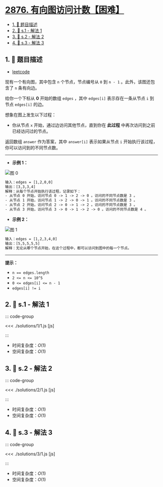 # [2876. 有向图访问计数【困难】](https://github.com/tnotesjs/TNotes.leetcode/tree/main/notes/2876.%20%E6%9C%89%E5%90%91%E5%9B%BE%E8%AE%BF%E9%97%AE%E8%AE%A1%E6%95%B0%E3%80%90%E5%9B%B0%E9%9A%BE%E3%80%91)

<!-- region:toc -->

- [1. 📝 题目描述](#1--题目描述)
- [2. 🎯 s.1 - 解法 1](#2--s1---解法-1)
- [3. 🎯 s.2 - 解法 2](#3--s2---解法-2)
- [4. 🎯 s.3 - 解法 3](#4--s3---解法-3)

<!-- endregion:toc -->

## 1. 📝 题目描述

- [leetcode](https://leetcode.cn/problems/count-visited-nodes-in-a-directed-graph/)

现有一个有向图，其中包含 `n` 个节点，节点编号从 `0` 到 `n - 1` 。此外，该图还包含了 `n` 条有向边。

给你一个下标从 **0** 开始的数组 `edges` ，其中 `edges[i]` 表示存在一条从节点 `i` 到节点 `edges[i]` 的边。

想象在图上发生以下过程：

- 你从节点 `x` 开始，通过边访问其他节点，直到你在 **此过程** 中再次访问到之前已经访问过的节点。

返回数组 `answer` 作为答案，其中 `answer[i]` 表示如果从节点 `i` 开始执行该过程，你可以访问到的不同节点数。

---

- **示例 1：**

![图 0](https://cdn.jsdelivr.net/gh/tnotesjs/imgs@main/2025-09-28-12-29-56.png)

```txt
输入：edges = [1,2,0,0]
输出：[3,3,3,4]
解释：从每个节点开始执行该过程，记录如下：
- 从节点 0 开始，访问节点 0 -> 1 -> 2 -> 0 。访问的不同节点数是 3 。
- 从节点 1 开始，访问节点 1 -> 2 -> 0 -> 1 。访问的不同节点数是 3 。
- 从节点 2 开始，访问节点 2 -> 0 -> 1 -> 2 。访问的不同节点数是 3 。
- 从节点 3 开始，访问节点 3 -> 0 -> 1 -> 2 -> 0 。访问的不同节点数是 4 。
```

- **示例 2：**

![图 1](https://cdn.jsdelivr.net/gh/tnotesjs/imgs@main/2025-09-28-12-30-01.png)

```txt
输入：edges = [1,2,3,4,0]
输出：[5,5,5,5,5]
解释：无论从哪个节点开始，在这个过程中，都可以访问到图中的每一个节点。
```

---

**提示：**

- `n == edges.length`
- `2 <= n <= 10^5`
- `0 <= edges[i] <= n - 1`
- `edges[i] != i`

## 2. 🎯 s.1 - 解法 1

::: code-group

<<< ./solutions/1/1.js [js]

:::

- 时间复杂度：$O(1)$
- 空间复杂度：$O(1)$

## 3. 🎯 s.2 - 解法 2

::: code-group

<<< ./solutions/2/1.js [js]

:::

- 时间复杂度：$O(1)$
- 空间复杂度：$O(1)$

## 4. 🎯 s.3 - 解法 3

::: code-group

<<< ./solutions/3/1.js [js]

:::

- 时间复杂度：$O(1)$
- 空间复杂度：$O(1)$
